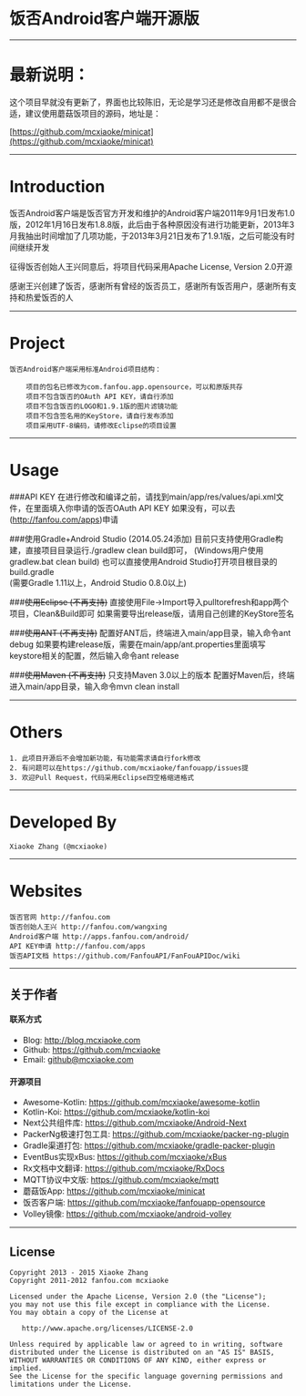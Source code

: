 饭否Android客户端开源版
===========================
    
---
最新说明：
===========================

  这个项目早就没有更新了，界面也比较陈旧，无论是学习还是修改自用都不是很合适，建议使用蘑菇饭项目的源码，地址是：
  
  [https://github.com/mcxiaoke/minicat](https://github.com/mcxiaoke/minicat)

---
Introduction
===========================

  饭否Android客户端是饭否官方开发和维护的Android客户端2011年9月1日发布1.0版，2012年1月16日发布1.8.8版，此后由于各种原因没有进行功能更新，2013年3月我抽出时间增加了几项功能，于2013年3月21日发布了1.9.1版，之后可能没有时间继续开发
  
  征得饭否创始人王兴同意后，将项目代码采用Apache License, Version 2.0开源
  
  感谢王兴创建了饭否，感谢所有曾经的饭否员工，感谢所有饭否用户，感谢所有支持和热爱饭否的人

---

Project
===========================
    饭否Android客户端采用标准Android项目结构：

        项目的包名已修改为com.fanfou.app.opensource，可以和原版共存
        项目不包含饭否的OAuth API KEY，请自行添加
        项目不包含饭否的LOGO和1.9.1版的图片滤镜功能
        项目不包含签名用的KeyStore，请自行发布添加
        项目采用UTF-8编码，请修改Eclipse的项目设置

---

Usage
===========================

###API KEY
    在进行修改和编译之前，请找到main/app/res/values/api.xml文件，在里面填入你申请的饭否OAuth API KEY
    如果没有，可以去(<http://fanfou.com/apps>)申请
    
###使用Gradle+Android Studio (2014.05.24添加)
    目前只支持使用Gradle构建，直接项目目录运行./gradlew clean build即可，
    (Windows用户使用 gradlew.bat clean build)
    也可以直接使用Android Studio打开项目根目录的build.gradle  
    (需要Gradle 1.11以上，Android Studio 0.8.0以上)

###<del>使用Eclipse (不再支持)</del>
    直接使用File->Import导入pulltorefresh和app两个项目，Clean&Build即可
    如果需要导出release版，请用自己创建的KeyStore签名
    
###<del>使用ANT (不再支持)</del>
    配置好ANT后，终端进入main/app目录，输入命令ant debug
    如果要构建release版，需要在main/app/ant.properties里面填写keystore相关的配置，然后输入命令ant release
    
###<del>使用Maven (不再支持)</del>
    只支持Maven 3.0以上的版本
    配置好Maven后，终端进入main/app目录，输入命令mvn clean install
    
    
---
    
Others
===========================
    1. 此项目开源后不会增加新功能，有功能需求请自行fork修改
    2. 有问题可以在https://github.com/mcxiaoke/fanfouapp/issues提
    3. 欢迎Pull Request，代码采用Eclipse四空格缩进格式
    
---

Developed By
===========================
    Xiaoke Zhang (@mcxiaoke)
    
---

Websites
===========================
    饭否官网 http://fanfou.com
    饭否创始人王兴 http://fanfou.com/wangxing
    Android客户端 http://apps.fanfou.com/android/
    API KEY申请 http://fanfou.com/apps
    饭否API文档 https://github.com/FanfouAPI/FanFouAPIDoc/wiki

------

## 关于作者

#### 联系方式

* Blog: <http://blog.mcxiaoke.com>
* Github: <https://github.com/mcxiaoke>
* Email: [github@mcxiaoke.com](mailto:github@mcxiaoke.com)

#### 开源项目

* Awesome-Kotlin: <https://github.com/mcxiaoke/awesome-kotlin>
* Kotlin-Koi: <https://github.com/mcxiaoke/kotlin-koi>
* Next公共组件库: <https://github.com/mcxiaoke/Android-Next>
* PackerNg极速打包工具: <https://github.com/mcxiaoke/packer-ng-plugin>
* Gradle渠道打包: <https://github.com/mcxiaoke/gradle-packer-plugin>
* EventBus实现xBus: <https://github.com/mcxiaoke/xBus>
* Rx文档中文翻译: <https://github.com/mcxiaoke/RxDocs>
* MQTT协议中文版: <https://github.com/mcxiaoke/mqtt>
* 蘑菇饭App: <https://github.com/mcxiaoke/minicat>
* 饭否客户端: <https://github.com/mcxiaoke/fanfouapp-opensource>
* Volley镜像: <https://github.com/mcxiaoke/android-volley>

------

## License

    Copyright 2013 - 2015 Xiaoke Zhang
    Copyright 2011-2012 fanfou.com mcxiaoke  

    Licensed under the Apache License, Version 2.0 (the "License");
    you may not use this file except in compliance with the License.
    You may obtain a copy of the License at

       http://www.apache.org/licenses/LICENSE-2.0

    Unless required by applicable law or agreed to in writing, software
    distributed under the License is distributed on an "AS IS" BASIS,
    WITHOUT WARRANTIES OR CONDITIONS OF ANY KIND, either express or implied.
    See the License for the specific language governing permissions and
    limitations under the License.



